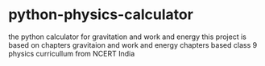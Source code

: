 # python-physics-calculator
the python calculator for gravitation and work and energy
this project is based on chapters gravitaion and work and energy chapters 
based class 9 physics curricullum from NCERT India
